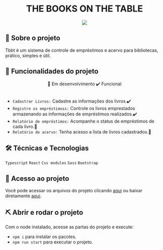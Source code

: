 # <div align="center">THE BOOKS ON THE TABLE</div>
<div align="center"> <img src="https://github.com/vitorAlbarado/TBTT/assets/63800945/cb659ff0-382c-46e7-9b0a-b17839143d64" /></div>

## 🔖 Sobre o projeto
Tbbt é um sistema de controle de empréstimos e acervo para bibliotecas, prático, simples e útil.

## 🔨 Funcionalidades do projeto
<div align="center">🚧 Em desenvolvimento ✔️ Funcional</div><br>

- ``Cadastrar Livros:`` Cadastre as informações dos livros.✔️
- ``Registre os empréstimoss:`` Controle os livros emprestados armazenando as informações de empréstimos realizados.✔️
- ``Relatório de empréstimos:`` Acompanhe o status de empréstimos de cada livro.🚧
- ``Relatório de acervo:`` Tenha acesso a lista de livros cadastrados.🚧


## 🛠️ Técnicas e Tecnologias

 ``Typescript``
 ``React``
 ``Css modules``
 ``Sass``
 ``Bootstrap``

## 📁 Acesso ao projeto
Você pode acessar os arquivos do projeto clicando [aqui](https://github.com/vitorAlbarado/TBTT) ou  baixar diretamente [aqui](https://github.com/vitorAlbarado/TBTT/archive/refs/heads/main.zip).

## ⛏️ Abrir e rodar o projeto
Com o node instalado, acesse as partas do projeto e execute: 
* `npm i` para instalar os pacotes.
* `npm run start` para executar o projeto.
